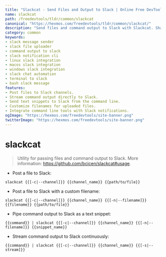 ```yaml
---
title: "Slackcat - Send Files and Output to Slack | Online Free DevTools by Hexmos"
name: slackcat
path: /freedevtools/tldr/common/slackcat
canonical: "https://hexmos.com/freedevtools/tldr/common/slackcat/"
description: "Send files and command output to Slack with Slackcat. Share text snippets, stream data, and control notifications effortlessly. Free online tool, no registration required."
category: common
keywords:
- slack message sender
- slack file uploader
- command output to slack
- slack notification cli
- linux slack integration
- macos slack integration
- windows slack integration
- slack chat automation
- terminal to slack
- bash slack message
features:
- Post files to Slack channels.
- Stream command output directly to Slack.
- Send text snippets to Slack from the command line.
- Customize filenames for uploaded files.
- Integrate command line tools with Slack notifications.
ogImage: "https://hexmos.com/freedevtools/site-banner.png"
twitterImage: "https://hexmos.com/freedevtools/site-banner.png"
---
```


# slackcat

> Utility for passing files and command output to Slack.
> More information: <https://github.com/bcicen/slackcat#usage>.

- Post a file to Slack:

`slackcat {{[-c|--channel]}} {{channel_name}} {{path/to/file}}`

- Post a file to Slack with a custom filename:

`slackcat {{[-c|--channel]}} {{channel_name}} {{[-n|--filename]}} {{filename}} {{path/to/file}}`

- Pipe command output to Slack as a text snippet:

`{{command}} | slackcat {{[-c|--channel]}} {{channel_name}} {{[-n|--filename]}} {{snippet_name}}`

- Stream command output to Slack continuously:

`{{command}} | slackcat {{[-c|--channel]}} {{channel_name}} {{[-s|--stream]}}`
